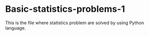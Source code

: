 # Basic-statistics-problems-1
This is the file where statistics problem are solved by using Python language. 
